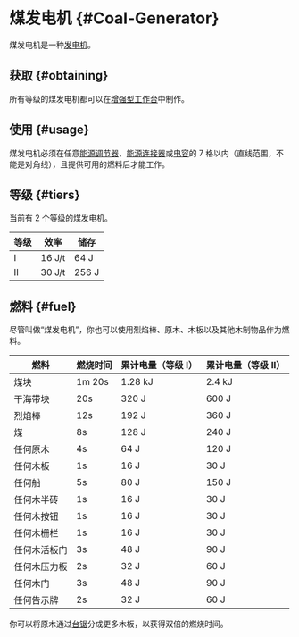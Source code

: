 # 煤发电机 {#Coal-Generator}

煤发电机是一种[发电机](/Electric-Machines#energy-generation)。  

## 获取 {#obtaining}

所有等级的煤发电机都可以在[增强型工作台](/Enhanced-Crafting-Table)中制作。

## 使用 {#usage}

煤发电机必须在任意[能源调节器](/Energy-Regulator)、[能源连接器](/Energy-Connector)或[电容](/Energy-Capacitors)的 7 格以内（直线范围，不能是对角线），且提供可用的燃料后才能工作。

## 等级 {#tiers}

当前有 2 个等级的煤发电机。

| 等级 | 效率 | 储存 |
| ---- | ------ | ------ |
| I    | 16 J/t | 64 J   |
| II   | 30 J/t | 256 J  |

## 燃料 {#fuel}

尽管叫做“煤发电机”，你也可以使用烈焰棒、原木、木板以及其他木制物品作为燃料。

| 燃料                       | 燃烧时间 | 累计电量（等级 I） | 累计电量（等级 II） |
| -------------------------- | ------------ | -------------- | --------------- |
| 煤块              | 1m 20s       | 1.28 kJ        | 2.4 kJ          |
| 干海带块           | 20s          | 320 J          | 600 J           |
| 烈焰棒                  | 12s          | 192 J          | 360 J           |
| 煤                       | 8s           | 128 J          | 240 J           |
| 任何原木                    | 4s           | 64 J           | 120 J           |
| 任何木板                 | 1s           | 16 J           | 30 J            |
| 任何船                  | 5s           | 80 J           | 150 J           |
| 任何木半砖           | 1s           | 16 J           | 30 J            |
| 任何木按钮         | 1s           | 16 J           | 30 J            |
| 任何木栅栏          | 1s           | 16 J           | 30 J            |
| 任何木活板门       | 3s           | 48 J           | 90 J            |
| 任何木压力板 | 2s           | 32 J           | 60 J            |
| 任何木门           | 3s           | 48 J           | 90 J            |
| 任何告示牌 | 2s           | 32 J           | 60 J            |

你可以将原木通过[台锯](/Table-Saw)分成更多木板，以获得双倍的燃烧时间。
